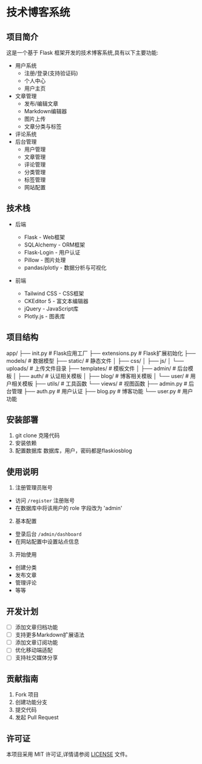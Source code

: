 # 技术博客系统

## 项目简介
这是一个基于 Flask 框架开发的技术博客系统,具有以下主要功能:

- 用户系统
  - 注册/登录(支持验证码)
  - 个人中心
  - 用户主页
- 文章管理
  - 发布/编辑文章
  - Markdown编辑器
  - 图片上传
  - 文章分类与标签
- 评论系统
- 后台管理
  - 用户管理
  - 文章管理  
  - 评论管理
  - 分类管理
  - 标签管理
  - 网站配置

## 技术栈

- 后端
  - Flask - Web框架
  - SQLAlchemy - ORM框架
  - Flask-Login - 用户认证
  - Pillow - 图片处理
  - pandas/plotly - 数据分析与可视化

- 前端
  - Tailwind CSS - CSS框架
  - CKEditor 5 - 富文本编辑器
  - jQuery - JavaScript库
  - Plotly.js - 图表库

## 项目结构

app/ 
├── init.py # Flask应用工厂
├── extensions.py # Flask扩展初始化
├── models/ # 数据模型
├── static/ # 静态文件
│ ├── css/
│ ├── js/
│ └── uploads/ # 上传文件目录
├── templates/ # 模板文件
│ ├── admin/ # 后台模板
│ ├── auth/ # 认证相关模板
│ ├── blog/ # 博客相关模板
│ └── user/ # 用户相关模板
├── utils/ # 工具函数
└── views/ # 视图函数
├── admin.py # 后台管理
├── auth.py # 用户认证
├── blog.py # 博客功能
└── user.py # 用户功能

## 安装部署

1. git clone 克隆代码
2. 安装依赖
3. 配置数据库 数据库，用户，密码都是flaskiosblog


## 使用说明

1. 注册管理员账号
- 访问 `/register` 注册账号
- 在数据库中将该用户的 role 字段改为 'admin'

2. 基本配置
- 登录后台 `/admin/dashboard`
- 在网站配置中设置站点信息

3. 开始使用
- 创建分类
- 发布文章
- 管理评论
- 等等

## 开发计划

- [ ] 添加文章归档功能
- [ ] 支持更多Markdown扩展语法
- [ ] 添加文章订阅功能
- [ ] 优化移动端适配
- [ ] 支持社交媒体分享

## 贡献指南

1. Fork 项目
2. 创建功能分支
3. 提交代码
4. 发起 Pull Request

## 许可证

本项目采用 MIT 许可证,详情请参阅 [LICENSE](LICENSE) 文件。